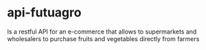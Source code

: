 # api-futuagro
Is a restful API for an e-commerce that allows to supermarkets and wholesalers to purchase fruits and vegetables directly from farmers
